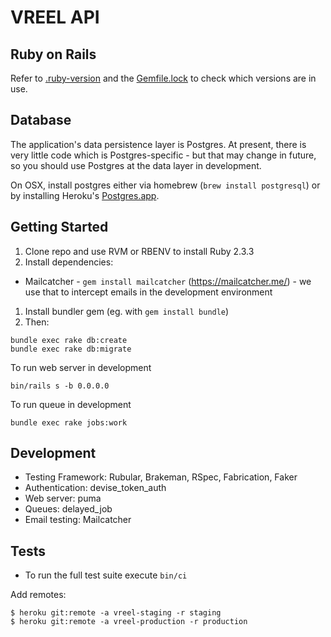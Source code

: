 # VREEL API

Ruby on Rails
-------------

Refer to [.ruby-version](.ruby-version) and the [Gemfile.lock](Gemfile.lock) to check
which versions are in use.

Database
--------

The application's data persistence layer is Postgres. At present, there is very
little code which is Postgres-specific - but that may change in future, so you
should use Postgres at the data layer in development.

On OSX, install postgres either via homebrew (`brew install postgresql`) or by
installing Heroku's [Postgres.app](http://postgresapp.com).

Getting Started
---------------

1. Clone repo and use RVM or RBENV to install Ruby 2.3.3
1. Install dependencies:
  * Mailcatcher - `gem install mailcatcher` (https://mailcatcher.me/) - we use that to intercept emails in the development environment
1. Install bundler gem (eg. with `gem install bundle`)
1. Then:

```
bundle exec rake db:create
bundle exec rake db:migrate
```

To run web server in development

```
bin/rails s -b 0.0.0.0
```

To run queue in development

```
bundle exec rake jobs:work
```

Development
-----------

-   Testing Framework: Rubular, Brakeman, RSpec, Fabrication, Faker
-   Authentication: devise_token_auth
-   Web server: puma
-   Queues: delayed_job
-   Email testing: Mailcatcher


Tests
-----

- To run the full test suite execute `bin/ci`

Add remotes:

```
$ heroku git:remote -a vreel-staging -r staging
$ heroku git:remote -a vreel-production -r production
```
